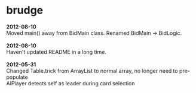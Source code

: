 brudge
======
<b>2012-08-10</b><br>
Moved main() away from BidMain class.  Renamed BidMain -> BidLogic.<br>
<br>
<b>2012-08-10</b><br>
Haven't updated README in a long time.<br>
<br>
<b>2012-05-31</b><br>
Changed Table.trick from ArrayList to normal array, no longer need to pre-populate<br>
AIPlayer detects self as leader during card selection<br>
